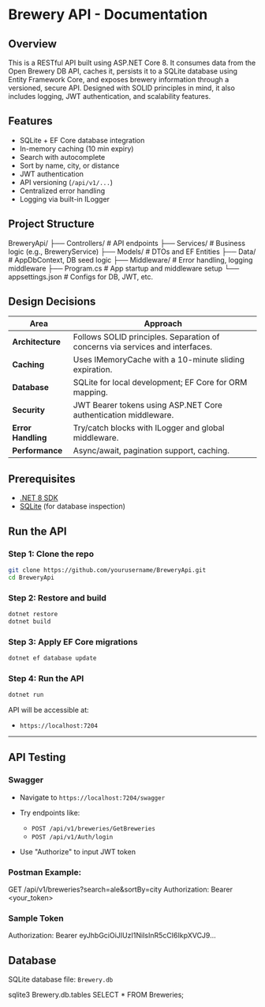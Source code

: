 # Brewery API - Documentation

##  Overview

This is a RESTful API built using ASP.NET Core 8. It consumes data from the Open Brewery DB API, caches it, persists it to a SQLite database using Entity Framework Core, and exposes brewery information through a versioned, secure API. Designed with SOLID principles in mind, it also includes logging, JWT authentication, and scalability features.

##  Features

* SQLite + EF Core database integration
* In-memory caching (10 min expiry)
* Search with autocomplete
* Sort by name, city, or distance
* JWT authentication
* API versioning (`/api/v1/...`)   
* Centralized error handling
* Logging via built-in ILogger

## Project Structure

BreweryApi/
├── Controllers/              # API endpoints
├── Services/                 # Business logic (e.g., BreweryService)
├── Models/                   # DTOs and EF Entities
├── Data/                     # AppDbContext, DB seed logic
├── Middleware/               # Error handling, logging middleware
├── Program.cs                # App startup and middleware setup
└── appsettings.json          # Configs for DB, JWT, etc.


##  Design Decisions

| Area               | Approach                                                                      |
| ------------------ | ----------------------------------------------------------------------------- |
| **Architecture**   | Follows SOLID principles. Separation of concerns via services and interfaces. |
| **Caching**        | Uses IMemoryCache with a 10-minute sliding expiration.                        |
| **Database**       | SQLite for local development; EF Core for ORM mapping.                        |
| **Security**       | JWT Bearer tokens using ASP.NET Core authentication middleware.               |
| **Error Handling** | Try/catch blocks with ILogger and global middleware.                          |
| **Performance**    | Async/await, pagination support, caching.                                     |


##  Prerequisites

* [.NET 8 SDK](https://dotnet.microsoft.com/download)
* [SQLite](https://www.sqlite.org/download.html) (for database inspection)

##  Run the API

### Step 1: Clone the repo

```bash
git clone https://github.com/yourusername/BreweryApi.git
cd BreweryApi
```

### Step 2: Restore and build

```bash
dotnet restore
dotnet build
```

### Step 3: Apply EF Core migrations

```bash
dotnet ef database update
```

### Step 4: Run the API

```bash
dotnet run
```

API will be accessible at:

* `https://localhost:7204`

---

##  API Testing

### Swagger

* Navigate to `https://localhost:7204/swagger`
* Try endpoints like:

  * `POST /api/v1/breweries/GetBreweries`
  * `POST /api/v1/Auth/login`
* Use "Authorize" to input JWT token

### Postman Example:
GET /api/v1/breweries?search=ale&sortBy=city
Authorization: Bearer <your_token>

### Sample Token
Authorization: Bearer eyJhbGciOiJIUzI1NiIsInR5cCI6IkpXVCJ9...

##  Database

SQLite database file: `Brewery.db`

sqlite3 Brewery.db.tables
SELECT * FROM Breweries;
